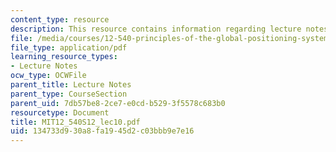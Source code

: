 ```yaml
---
content_type: resource
description: This resource contains information regarding lecture notes.
file: /media/courses/12-540-principles-of-the-global-positioning-system-spring-2012/134733d930a8fa1945d2c03bbb9e7e16_MIT12_540S12_lec10.pdf
file_type: application/pdf
learning_resource_types:
- Lecture Notes
ocw_type: OCWFile
parent_title: Lecture Notes
parent_type: CourseSection
parent_uid: 7db57be8-2ce7-e0cd-b529-3f5578c683b0
resourcetype: Document
title: MIT12_540S12_lec10.pdf
uid: 134733d9-30a8-fa19-45d2-c03bbb9e7e16
---
```

